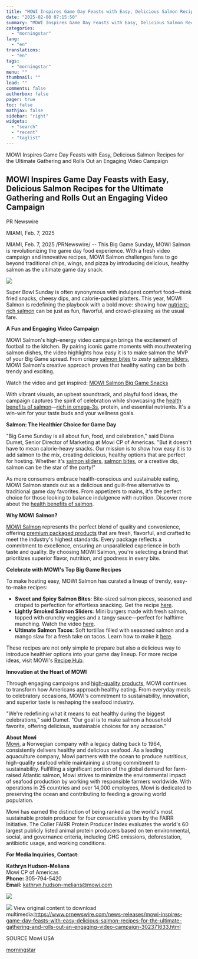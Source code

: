 ```yaml
---
title: "MOWI Inspires Game Day Feasts with Easy, Delicious Salmon Recipes for the Ultimate Gathering and Rolls Out an Engaging Video Campaign"
date: "2025-02-08 07:15:50"
summary: "MOWI Inspires Game Day Feasts with Easy, Delicious Salmon Recipes for the Ultimate Gathering and Rolls Out an Engaging Video Campaign MOWI Inspires Game Day Feasts with Easy, Delicious Salmon Recipes for the Ultimate Gathering and Rolls Out an Engaging Video Campaign PR Newswire MIAMI, Feb. 7, 2025 MIAMI, Feb...."
categories:
  - "morningstar"
lang:
  - "en"
translations:
  - "en"
tags:
  - "morningstar"
menu: ""
thumbnail: ""
lead: ""
comments: false
authorbox: false
pager: true
toc: false
mathjax: false
sidebar: "right"
widgets:
  - "search"
  - "recent"
  - "taglist"
---
```


MOWI Inspires Game Day Feasts with Easy, Delicious Salmon Recipes for the Ultimate Gathering and Rolls Out an Engaging Video Campaign

MOWI Inspires Game Day Feasts with Easy, Delicious Salmon Recipes for the Ultimate Gathering and Rolls Out an Engaging Video Campaign
-------------------------------------------------------------------------------------------------------------------------------------

PR Newswire

MIAMI, Feb. 7, 2025


MIAMI, Feb. 7, 2025 /PRNewswire/ -- This Big Game Sunday, MOWI Salmon is revolutionizing the game day food experience. With a fresh video campaign and innovative recipes, MOWI Salmon challenges fans to go beyond traditional chips, wings, and pizza by introducing delicious, healthy salmon as the ultimate game day snack.

[![](https://mma.prnewswire.com/media/2615771/Mowi_SuperBowl_PR_1_V2.jpg)](https://mma.prnewswire.com/media/2615771/Mowi_SuperBowl_PR_1_V2.html)

Super Bowl Sunday is often synonymous with indulgent comfort food—think fried snacks, cheesy dips, and calorie-packed platters. This year, MOWI Salmon is redefining the playbook with a bold move: showing how [nutrient-rich salmon](https://c212.net/c/link/?t=0&l=en&o=4358382-1&h=1453475571&u=https%3A%2F%2Fmowisalmon.us%2Ftop-health-benefits-of-eating-salmon%2F&a=nutrient-rich+salmon) can be just as fun, flavorful, and crowd-pleasing as the usual fare.

**A Fun and Engaging Video Campaign**

MOWI Salmon's high-energy video campaign brings the excitement of football to the kitchen. By pairing iconic game moments with mouthwatering salmon dishes, the video highlights how easy it is to make salmon the MVP of your Big Game spread. From crispy [salmon bites](https://c212.net/c/link/?t=0&l=en&o=4358382-1&h=3127534658&u=https%3A%2F%2Fmowisalmon.us%2Frecipes%2Fbang-bang-sweet-and-spicy-salmon-bites-by-george-duran%2F&a=salmon+bites) to zesty [salmon sliders](https://c212.net/c/link/?t=0&l=en&o=4358382-1&h=409143352&u=https%3A%2F%2Fwww.youtube.com%2Fwatch%3Fv%3Dnbqvvl57BvU&a=salmon+sliders), MOWI Salmon's creative approach proves that healthy eating can be both trendy and exciting.

Watch the video and get inspired: [MOWI Salmon Big Game Snacks](https://c212.net/c/link/?t=0&l=en&o=4358382-1&h=2472017226&u=https%3A%2F%2Fyoutu.be%2F3Gzt1gzNDds%3Ffeature%3Dshared&a=MOWI+Salmon+Big+Game+Snacks)

With vibrant visuals, an upbeat soundtrack, and playful food ideas, the campaign captures the spirit of celebration while showcasing the [health benefits of salmon](https://c212.net/c/link/?t=0&l=en&o=4358382-1&h=602552961&u=https%3A%2F%2Fmowisalmon.us%2Ftop-health-benefits-of-eating-salmon%2F&a=health+benefits+of+salmon)—[rich in omega-3s](https://c212.net/c/link/?t=0&l=en&o=4358382-1&h=1700231770&u=https%3A%2F%2Fmowisalmon.us%2Fthe-power-of-omega-3s-why-salmon-is-essential-for-brain-health%2F&a=rich+in+omega-3s), protein, and essential nutrients. It's a win-win for your taste buds and your wellness goals.

**Salmon: The Healthier Choice for Game Day**

"Big Game Sunday is all about fun, food, and celebration," said Diana Dumet, Senior Director of Marketing at Mowi CP of Americas. "But it doesn't have to mean calorie-heavy snacks. Our mission is to show how easy it is to add salmon to the mix, creating delicious, healthy options that are perfect for hosting. Whether it's [salmon sliders](https://c212.net/c/link/?t=0&l=en&o=4358382-1&h=409143352&u=https%3A%2F%2Fwww.youtube.com%2Fwatch%3Fv%3Dnbqvvl57BvU&a=salmon+sliders), [salmon bites](https://c212.net/c/link/?t=0&l=en&o=4358382-1&h=3127534658&u=https%3A%2F%2Fmowisalmon.us%2Frecipes%2Fbang-bang-sweet-and-spicy-salmon-bites-by-george-duran%2F&a=salmon+bites), or a creative dip, salmon can be the star of the party!"

As more consumers embrace health-conscious and sustainable eating, MOWI Salmon stands out as a delicious and guilt-free alternative to traditional game day favorites. From appetizers to mains, it's the perfect choice for those looking to balance indulgence with nutrition. Discover more about the [health benefits of salmon](https://c212.net/c/link/?t=0&l=en&o=4358382-1&h=602552961&u=https%3A%2F%2Fmowisalmon.us%2Ftop-health-benefits-of-eating-salmon%2F&a=health+benefits+of+salmon).

**Why MOWI Salmon?**

[MOWI Salmon](https://c212.net/c/link/?t=0&l=en&o=4358382-1&h=581825877&u=https%3A%2F%2Fmowisalmon.us%2F&a=MOWI+Salmon) represents the perfect blend of quality and convenience, offering [premium packaged products](https://c212.net/c/link/?t=0&l=en&o=4358382-1&h=2365528182&u=https%3A%2F%2Fmowisalmon.us%2Fproducts%2F&a=premium+packaged+products) that are fresh, flavorful, and crafted to meet the industry's highest standards. Every package reflects a commitment to excellence, ensuring an unparalleled experience in both taste and quality. By choosing MOWI Salmon, you're selecting a brand that prioritizes superior flavor, nutrition, and goodness in every bite.

**Celebrate with MOWI's Top Big Game Recipes**

To make hosting easy, MOWI Salmon has curated a lineup of trendy, easy-to-make recipes:

* **Sweet and Spicy Salmon Bites**: Bite-sized salmon pieces, seasoned and crisped to perfection for effortless snacking. Get the recipe [here](https://c212.net/c/link/?t=0&l=en&o=4358382-1&h=1639648798&u=https%3A%2F%2Fmowisalmon.us%2Frecipes%2Fbang-bang-sweet-and-spicy-salmon-bites-by-george-duran%2F&a=here).
* **Lightly Smoked Salmon Sliders**: Mini burgers made with fresh salmon, topped with crunchy veggies and a tangy sauce—perfect for halftime munching. Watch the video [here](https://c212.net/c/link/?t=0&l=en&o=4358382-1&h=2517268970&u=https%3A%2F%2Fwww.youtube.com%2Fwatch%3Fv%3Dnbqvvl57BvU&a=here).
* **Ultimate Salmon Tacos**: Soft tortillas filled with seasoned salmon and a mango slaw for a fresh take on tacos. Learn how to make it [here](https://c212.net/c/link/?t=0&l=en&o=4358382-1&h=4284251559&u=https%3A%2F%2Fwww.youtube.com%2Fwatch%3Fv%3DQLE2xIvmMoE&a=here).

These recipes are not only simple to prepare but also a delicious way to introduce healthier options into your game day lineup. For more recipe ideas, visit MOWI's [Recipe Hub](https://c212.net/c/link/?t=0&l=en&o=4358382-1&h=3328641838&u=https%3A%2F%2Fmowisalmon.us%2Frecipes%2F&a=Recipe+Hub).

**Innovation at the Heart of MOWI**

Through engaging campaigns and [high-quality products](https://c212.net/c/link/?t=0&l=en&o=4358382-1&h=1345213901&u=https%3A%2F%2Fmowisalmon.us%2Fproducts%2F&a=high-quality+products), MOWI continues to transform how Americans approach healthy eating. From everyday meals to celebratory occasions, MOWI's commitment to sustainability, innovation, and superior taste is reshaping the seafood industry.

"We're redefining what it means to eat healthy during the biggest celebrations," said Dumet. "Our goal is to make salmon a household favorite, offering delicious, sustainable choices for any occasion."

**About Mowi**  
[Mowi](https://c212.net/c/link/?t=0&l=en&o=4358382-1&h=465046762&u=https%3A%2F%2Fmowi.com%2F&a=Mowi), a Norwegian company with a legacy dating back to 1964, consistently delivers healthy and delicious seafood. As a leading aquaculture company, Mowi partners with the ocean to produce nutritious, high-quality seafood while maintaining a strong commitment to sustainability. Fulfilling a significant portion of the global demand for farm-raised Atlantic salmon, Mowi strives to minimize the environmental impact of seafood production by working with responsible farmers worldwide. With operations in 25 countries and over 14,000 employees, Mowi is dedicated to preserving the ocean and contributing to feeding a growing world population.

Mowi has earned the distinction of being ranked as the world's most sustainable protein producer for four consecutive years by the FAIRR Initiative. The Coller FAIRR Protein Producer Index evaluates the world's 60 largest publicly listed animal protein producers based on ten environmental, social, and governance criteria, including GHG emissions, deforestation, antibiotic usage, and working conditions.

**For Media Inquiries, Contact:**

**Kathryn Hudson-Melians**  
Mowi CP of Americas  
**Phone:** 305-794-5420  
**Email:** [kathryn.hudson-melians@mowi.com](mailto:kathryn.hudson-melians@mowi.com)

[![](https://mma.prnewswire.com/media/2615770/Mowi_Logo.jpg)](https://mma.prnewswire.com/media/2615770/Mowi_Logo.html)

 ![](https://c212.net/c/img/favicon.png?sn=FL14882&sd=2025-02-07) View original content to download multimedia:<https://www.prnewswire.com/news-releases/mowi-inspires-game-day-feasts-with-easy-delicious-salmon-recipes-for-the-ultimate-gathering-and-rolls-out-an-engaging-video-campaign-302371633.html>

SOURCE Mowi USA

[morningstar](https://www.morningstar.com/news/pr-newswire/20250207fl14882/mowi-inspires-game-day-feasts-with-easy-delicious-salmon-recipes-for-the-ultimate-gathering-and-rolls-out-an-engaging-video-campaign)

